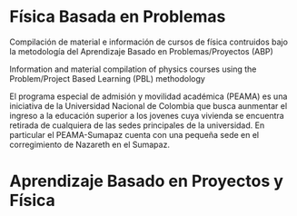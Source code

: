 # Física Basada en Problemas

Compilación de material e información de cursos de física contruidos bajo la metodología del Aprendizaje Basado en Problemas/Proyectos (ABP)

Information and material compilation of physics courses using the Problem/Project Based Learning (PBL) methodology


El programa especial de admisión y movilidad académica (PEAMA) es una iniciativa de la Universidad Nacional de Colombia que busca aunmentar el ingreso a la educación superior a los jovenes cuya vivienda se encuentra retirada de cualquiera de las sedes principales de la universidad. En particular el PEAMA-Sumapaz cuenta con una pequeña sede en el corregimiento de Nazareth en el Sumapaz.

# Aprendizaje Basado en Proyectos y Física

